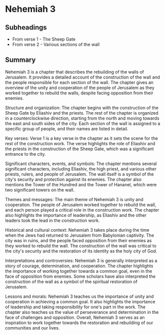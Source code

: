 # Nehemiah 3

## Subheadings

* From verse 1 - The Sheep Gate
* From verse 2 - Various sections of the wall

## Summary

Nehemiah 3 is a chapter that describes the rebuilding of the walls of Jerusalem. It provides a detailed account of the construction of the wall and the people responsible for each section of the wall. The chapter gives an overview of the unity and cooperation of the people of Jerusalem as they worked together to rebuild the walls, despite facing opposition from their enemies.

Structure and organization:
The chapter begins with the construction of the Sheep Gate by Eliashiv and the priests. The rest of the chapter is organized in a counterclockwise direction, starting from the north and moving towards the east and south sides of the city. Each section of the wall is assigned to a specific group of people, and their names are listed in detail.

Key verses:
Verse 1 is a key verse in the chapter as it sets the scene for the rest of the construction work. The verse highlights the role of Eliashiv and the priests in the construction of the Sheep Gate, which was a significant entrance to the city.

Significant characters, events, and symbols:
The chapter mentions several significant characters, including Eliashiv, the high priest, and various other priests, rulers, and people of Jerusalem. The wall itself is a symbol of the city's security and protection against its enemies. The chapter also mentions the Tower of the Hundred and the Tower of Hananel, which were two significant towers on the wall.

Themes and messages:
The main theme of Nehemiah 3 is unity and cooperation. The people of Jerusalem worked together to rebuild the wall, and each person played a critical role in the construction work. The chapter also highlights the importance of leadership, as Eliashiv and the other leaders took the lead in the construction work.

Historical and cultural context:
Nehemiah 3 takes place during the time when the Jews had returned to Jerusalem from Babylonian captivity. The city was in ruins, and the people faced opposition from their enemies as they worked to rebuild the wall. The construction of the wall was critical to the city's security and the restoration of its identity as the holy city of God.

Interpretations and controversies:
Nehemiah 3 is generally interpreted as a story of courage, determination, and cooperation. The chapter highlights the importance of working together towards a common goal, even in the face of opposition from enemies. Some scholars have also interpreted the construction of the wall as a symbol of the spiritual restoration of Jerusalem.

Lessons and morals:
Nehemiah 3 teaches us the importance of unity and cooperation in achieving a common goal. It also highlights the importance of leadership and taking responsibility for one's part in the work. The chapter also teaches us the value of perseverance and determination in the face of challenges and opposition. Overall, Nehemiah 3 serves as an inspiration to work together towards the restoration and rebuilding of our communities and our lives.